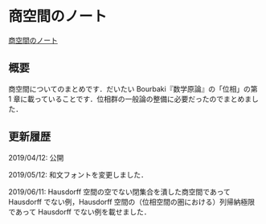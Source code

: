 # 商空間のノート

[商空間のノート](files/quotient-space-20190611.pdf)

## 概要

商空間についてのまとめです．だいたい Bourbaki『数学原論』の「位相」の第 1 章に載っていることです．位相群の一般論の整備に必要だったのでまとめました．
  
## 更新履歴

2019/04/12: 公開

2019/05/12: 和文フォントを変更しました．

2019/06/11: Hausdorff 空間の空でない閉集合を潰した商空間であって Hausdorff でない例，Hausdorff 空間の（位相空間の圏における）列帰納極限であって Hausdorff でない例を載せました．
